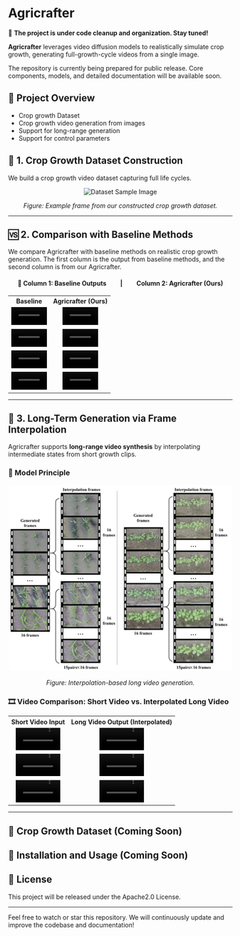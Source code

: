 # Agricrafter

🚧 **The project is under code cleanup and organization. Stay tuned!**

**Agricrafter** leverages video diffusion models to realistically simulate crop growth, generating full-growth-cycle videos from a single image.

The repository is currently being prepared for public release. Core components, models, and detailed documentation will be available soon.

## 📌 Project Overview
- Crop growth Dataset
- Crop growth video generation from images
- Support for long-range generation
- Support for control parameters

## 🧬 1. Crop Growth Dataset Construction

We build a crop growth video dataset capturing full life cycles.

<div align="center">
  <img src="assets/dataset-1.png" width="600" alt="Dataset Sample Image"/>
  <p><em>Figure: Example frame from our constructed crop growth dataset.</em></p>
</div>

---

## 🆚 2. Comparison with Baseline Methods

We compare Agricrafter with baseline methods on realistic crop growth generation. The first column is the output from baseline methods, and the second column is from our Agricrafter.

<h4 align="center">🔁 Column 1: Baseline Outputs   |   Column 2: Agricrafter (Ours)</h4>

<table>
  <tr>
    <th style="text-align:center">Baseline</th>
    <th style="text-align:center">Agricrafter (Ours)</th>
  </tr>
  <tr>
    <td align="center">
      <video src="https://github.com/user-attachments/assets/c7a32569-e1cc-4727-afc9-0a721f5ee2b8" controls width="80">
      </video>
    </td>
    <td align="center">
      <video src="https://github.com/user-attachments/assets/5544987a-f209-42e3-8554-8c46c5063eb2" controls width="80">
      </video>
    </td>
  </tr>
  <tr>
    <td align="center">
      <video src="https://github.com/user-attachments/assets/a66cd49b-26e8-4312-9710-2bb438e4336f" controls width="80">
      </video>
    </td>
    <td align="center">
      <video src="https://github.com/user-attachments/assets/761ee9f0-39a4-4ddc-b242-1a8a1287fccd" controls width="80">
      </video>
    </td>
  </tr>
  <tr>
    <td align="center">
      <video src="https://github.com/user-attachments/assets/9bf91685-a9c3-47f8-8567-e75dfb1ffa23" controls width="80">
      </video>
    </td>
    <td align="center">
      <video src="https://github.com/user-attachments/assets/69ed3bb3-ed86-40a4-baea-12d91c509df7" controls width="80">
      </video>
    </td>
  </tr>
    <tr>
    <td align="center">
      <video src="https://github.com/user-attachments/assets/80c23bed-9f76-406d-bc55-183cdb3460da" controls width="80">
      </video>
    </td>
    <td align="center">
      <video src="https://github.com/user-attachments/assets/7128cad4-a188-4f11-99d7-7df508d75ed2" controls width="80">
      </video>
    </td>
  </tr>
</table>

---

## 🔁 3. Long-Term Generation via Frame Interpolation

Agricrafter supports **long-range video synthesis** by interpolating intermediate states from short growth clips.

### 🧠 Model Principle

<div align="center">
  <img src="assets/interpolation-1.png" width="500" alt="Interpolation Principle"/>
  <p><em>Figure: Interpolation-based long video generation.</em></p>
</div>

### 🎞️ Video Comparison: Short Video vs. Interpolated Long Video

<table>
  <tr>
    <th style="text-align:center">Short Video Input</th>
    <th style="text-align:center">Long Video Output (Interpolated)</th>
  </tr>
  <tr>
    <td align="center">
      <video src="https://github.com/user-attachments/assets/b683000e-9412-4bfe-9d38-707c2ef6a177" controls width="100">
      </video>
    </td>
    <td align="center">
      <video src="https://github.com/user-attachments/assets/06390bd7-1866-4dd3-ae4f-a007c033ebf7" controls width="100">
      </video>
    </td>
  </tr>
  <tr>
    <td align="center">
      <video src="https://github.com/user-attachments/assets/76d4ea3c-d608-44f1-95de-0217c9d6caf5" controls width="100">
      </video>
    </td>
    <td align="center">
      <video src="https://github.com/user-attachments/assets/dd81f91b-88ca-405c-b333-d2e635a28360" controls width="100">
      </video>
    </td>
  </tr>
  <tr>
    <td align="center">
      <video src="https://github.com/user-attachments/assets/47ddc2e2-a68f-4f0d-9864-9d8a00bdc3b7" controls width="100">
      </video>
    </td>
    <td align="center">
      <video src="https://github.com/user-attachments/assets/1606ef13-e4e8-42d0-83f8-8c21677b82c0" controls width="100">
      </video>
    </td>
  </tr>
</table>

---


## 📂 Crop Growth Dataset (Coming Soon)

## 🔧 Installation and Usage (Coming Soon)

## 📄 License
This project will be released under the Apache2.0 License.

---

Feel free to watch or star this repository. We will continuously update and improve the codebase and documentation!
